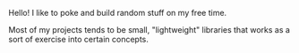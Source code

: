 Hello! I like to poke and build random stuff on my free time.

Most of my projects tends to be small, "lightweight" libraries that works as a sort of exercise into certain concepts.

